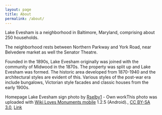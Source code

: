 ```yaml
---
layout: page
title: About
permalink: /about/
---
```


Lake Evesham is a neighborhood in Baltimore, Maryland, comprising about 250 households.

The neighborhood rests between Northern Parkway and York Road, near Belvedere market as well the Senator Theatre.

Founded in the 1890s, Lake Evesham originally was joined with the community of Midwood in the 1870s. The property was split up and Lake Evesham was formed. The historic area developed from 1870-1940 and the architectural styles are evident of this. Various styles of the post-war era include bungalows, Victorian style facades and classic houses from the early 1900s.

Homepage Lake Evesham sign photo by <a href="//commons.wikimedia.org/w/index.php?title=User:Rselby1&amp;action=edit&amp;redlink=1" class="new" title="User:Rselby1 (page does not exist)">Rselby1</a> - <span class="int-own-work" lang="en">Own work</span><a href="//commons.wikimedia.org/wiki/File:Wiki_Loves_Monuments_Logo_notext.svg" class="image"></a>This photo was uploaded with <a href="https://www.mediawiki.org/wiki/Wiki_Loves_Monuments_mobile_application" class="extiw" title="mw:Wiki Loves Monuments mobile application">Wiki Loves Monuments mobile</a> 1.2.5 (Android)., <a href="https://creativecommons.org/licenses/by-sa/3.0" title="Creative Commons Attribution-Share Alike 3.0">CC BY-SA 3.0</a>, <a href="https://commons.wikimedia.org/w/index.php?curid=21608705">Link</a>
